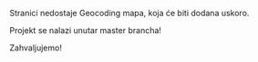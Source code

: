 Stranici nedostaje Geocoding mapa, koja će biti dodana uskoro.

Projekt se nalazi unutar master brancha!

Zahvaljujemo!
